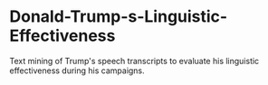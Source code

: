 # Donald-Trump-s-Linguistic-Effectiveness
Text mining of Trump's speech transcripts to evaluate his linguistic effectiveness during his campaigns. 
